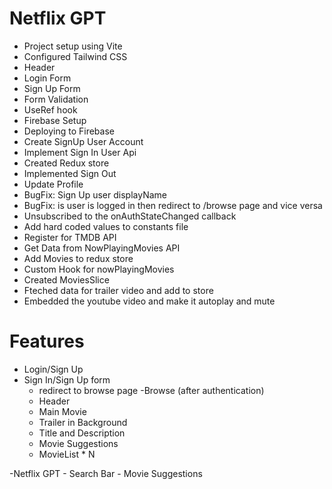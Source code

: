 # Netflix GPT

- Project setup using Vite
- Configured Tailwind CSS
- Header
- Login Form
- Sign Up Form
- Form Validation
- UseRef hook
- Firebase Setup
- Deploying to Firebase
- Create SignUp User Account
- Implement Sign In User Api
- Created Redux store
- Implemented Sign Out
- Update Profile
- BugFix: Sign Up user displayName
- BugFix: is user is logged in then redirect to /browse page and vice versa
- Unsubscribed to the onAuthStateChanged callback
- Add hard coded values to constants file
- Register for TMDB API
- Get Data from NowPlayingMovies API
- Add Movies to redux store
- Custom Hook for nowPlayingMovies
- Created MoviesSlice
- Fteched data for trailer video and add to store
- Embedded the youtube video and make it autoplay and mute

# Features

- Login/Sign Up
- Sign In/Sign Up form
  - redirect to browse page
    -Browse (after authentication)
  - Header
  - Main Movie
  - Trailer in Background
  - Title and Description
  - Movie Suggestions
  - MovieList \* N

-Netflix GPT - Search Bar - Movie Suggestions
